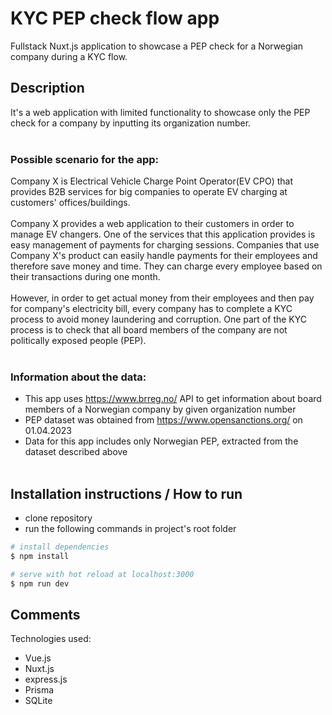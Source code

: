 # KYC PEP check flow app

Fullstack Nuxt.js application to showcase a PEP check for a Norwegian company during a KYC flow.

## Description

It's a web application with limited functionality to showcase only the PEP check for a company by inputting its organization number.
<br/><br/>

### Possible scenario for the app:

Company X is Electrical Vehicle Charge Point Operator(EV CPO) that provides B2B services for big companies to operate EV charging at customers' offices/buildings.  
<br/>
Company X provides a web application to their customers in order to manage EV changers. One of the services that this application provides is easy management of payments for charging sessions. Companies that use Company X's product can easily handle payments for their employees and therefore save money and time. They can charge every employee based on their transactions during one month.  
<br/>
However, in order to get actual money from their employees and then pay for company's electricity bill, every company has to complete a KYC process to avoid money laundering and corruption. One part of the KYC process is to check that all board members of the company are not politically exposed people (PEP).  
<br/>

### Information about the data:

- This app uses https://www.brreg.no/ API to get information about board members of a Norwegian company by given organization number
- PEP dataset was obtained from https://www.opensanctions.org/ on 01.04.2023
- Data for this app includes only Norwegian PEP, extracted from the dataset described above  
  <br/>

## Installation instructions / How to run

- clone repository
- run the following commands in project's root folder

```bash
# install dependencies
$ npm install

# serve with hot reload at localhost:3000
$ npm run dev
```

## Comments

Technologies used:

- Vue.js
- Nuxt.js
- express.js
- Prisma
- SQLite
